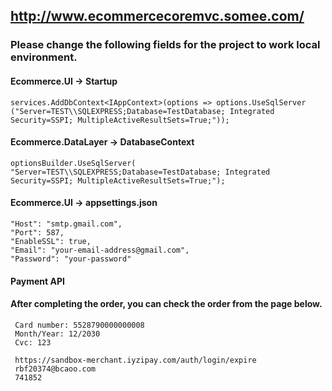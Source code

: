 ## http://www.ecommercecoremvc.somee.com/

### Please change the following fields for the project to work local environment.

#### Ecommerce.UI -> Startup

    services.AddDbContext<IAppContext>(options => options.UseSqlServer
    ("Server=TEST\\SQLEXPRESS;Database=TestDatabase; Integrated Security=SSPI; MultipleActiveResultSets=True;"));

#### Ecommerce.DataLayer -> DatabaseContext

    optionsBuilder.UseSqlServer(
    "Server=TEST\\SQLEXPRESS;Database=TestDatabase; Integrated Security=SSPI; MultipleActiveResultSets=True;");

#### Ecommerce.UI -> appsettings.json
    "Host": "smtp.gmail.com",
    "Port": 587,
    "EnableSSL": true,
    "Email": "your-email-address@gmail.com",
    "Password": "your-password"
    
#### Payment API
#### After completing the order, you can check the order from the page below.

     Card number: 5528790000000008
     Month/Year: 12/2030
     Cvc: 123
     
     https://sandbox-merchant.iyzipay.com/auth/login/expire
     rbf20374@bcaoo.com
     741852
